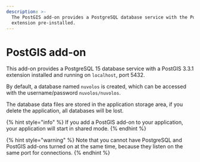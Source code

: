 ```yaml
---
description: >-
  The PostGIS add-on provides a PostgreSQL database service with the PostGIS
  extension pre-installed.
---
```


# PostGIS add-on

This add-on provides a PostgreSQL 15 database service with a PostGIS 3.3.1 extension installed and running on `localhost`, port 5432.

By default, a database named `nuvolos` is created, which can be accessed with the username/password `nuvolos/nuvolos`.

The database data files are stored in the application storage area, if you delete the application, all databases will be lost.

{% hint style="info" %}
If you add a PostGIS add-on to your application, your application will start in shared mode.
{% endhint %}

{% hint style="warning" %}
Note that you cannot have PostgreSQL and PostGIS add-ons turned on at the same time, because they listen on the same port for connections.
{% endhint %}
